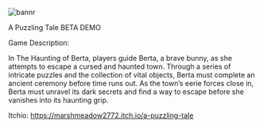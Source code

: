 
![bannr](https://github.com/user-attachments/assets/d31961a0-5f0a-4930-b14e-514f0b8da81a)

A Puzzling Tale BETA DEMO​

Game Description:

In The Haunting of Berta, players guide Berta, a brave bunny, as she attempts to escape a cursed and haunted town. Through a series of intricate puzzles and the collection of vital objects, Berta must complete an ancient ceremony before time runs out. As the town’s eerie forces close in, Berta must unravel its dark secrets and find a way to escape before she vanishes into its haunting grip.

Itchio: https://marshmeadow2772.itch.io/a-puzzling-tale
